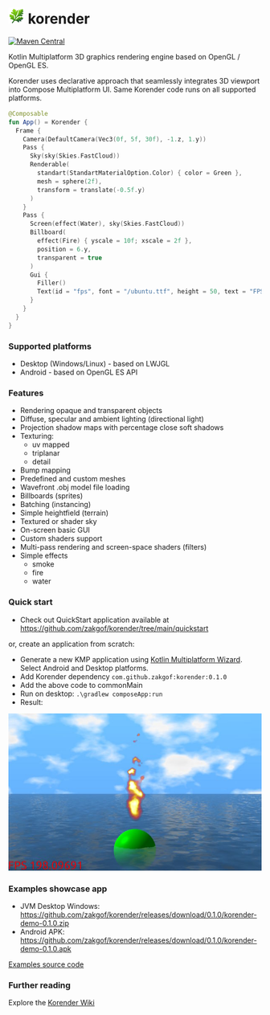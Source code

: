 # ![Korender](doc/korender32.png) korender
[![Maven Central](https://maven-badges.herokuapp.com/maven-central/com.github.zakgof/korender/badge.svg)](https://maven-badges.herokuapp.com/maven-central/com.github.zakgof/korender)

Kotlin Multiplatform 3D graphics rendering engine based on OpenGL / OpenGL ES.

Korender uses declarative approach that seamlessly integrates 3D viewport into Compose Multiplatform UI. 
Same Korender code runs on all supported platforms.

````kotlin
@Composable
fun App() = Korender {
  Frame {
    Camera(DefaultCamera(Vec3(0f, 5f, 30f), -1.z, 1.y))
    Pass {
      Sky(sky(Skies.FastCloud))
      Renderable(
        standart(StandartMaterialOption.Color) { color = Green },
        mesh = sphere(2f),
        transform = translate(-0.5f.y)
      )
    }
    Pass {
      Screen(effect(Water), sky(Skies.FastCloud))
      Billboard(
        effect(Fire) { yscale = 10f; xscale = 2f },
        position = 6.y,
        transparent = true
      )
      Gui {
        Filler()
        Text(id = "fps", font = "/ubuntu.ttf", height = 50, text = "FPS ${frameInfo.avgFps}", color = Red)
      }
    }
  }
}
````

### Supported platforms
- Desktop (Windows/Linux) - based on LWJGL
- Android - based on OpenGL ES API

### Features
- Rendering opaque and transparent objects
- Diffuse, specular and ambient lighting (directional light)
- Projection shadow maps with percentage close soft shadows
- Texturing:
  - uv mapped
  - triplanar
  - detail
- Bump mapping
- Predefined and custom meshes
- Wavefront .obj model file loading
- Billboards (sprites)
- Batching (instancing)
- Simple heightfield (terrain)
- Textured or shader sky
- On-screen basic GUI
- Custom shaders support
- Multi-pass rendering and screen-space shaders (filters)
- Simple effects
  - smoke
  - fire
  - water

### Quick start

- Check out QuickStart application available at https://github.com/zakgof/korender/tree/main/quickstart

or, create an application from scratch:

- Generate a new KMP application using [Kotlin Multiplatform Wizard](https://kmp.jetbrains.com/). Select Android and Desktop platforms.
- Add Korender dependency `com.github.zakgof:korender:0.1.0`
- Add the above code to commonMain
- Run on desktop: `.\gradlew composeApp:run`
- Result:

![Korender](doc/quickstart.jpg)

### Examples showcase app

- JVM Desktop Windows: https://github.com/zakgof/korender/releases/download/0.1.0/korender-demo-0.1.0.zip
- Android APK: https://github.com/zakgof/korender/releases/download/0.1.0/korender-demo-0.1.0.apk

[Examples source code](https://github.com/zakgof/korender/tree/main/korender-framework/examples/src/commonMain/kotlin)

### Further reading
Explore the [Korender Wiki](https://github.com/zakgof/korender/wiki)